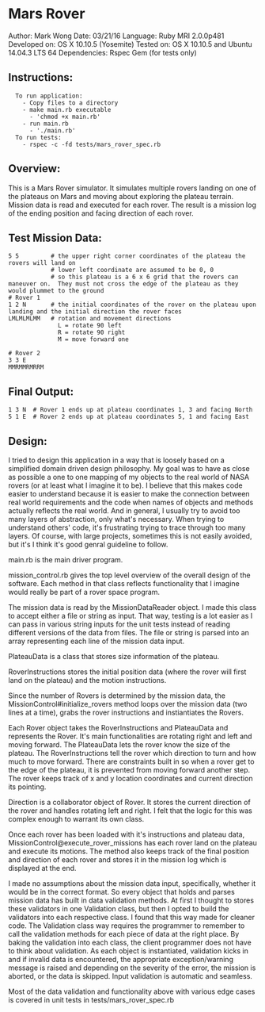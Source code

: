 # Mars Rover

Author: Mark Wong
Date: 03/21/16
Language: Ruby MRI 2.0.0p481
Developed on: OS X 10.10.5 (Yosemite)
Tested on:  OS X 10.10.5 and Ubuntu 14.04.3 LTS 64
Dependencies: Rspec Gem (for tests only)

## Instructions:
```
  To run application:
    - Copy files to a directory
    - make main.rb executable
      - 'chmod +x main.rb'
    - run main.rb
      - './main.rb'
  To run tests:
    - rspec -c -fd tests/mars_rover_spec.rb
```

## Overview:
This is a Mars Rover simulator. It simulates multiple rovers landing on one of the plateaus on Mars and moving about exploring the plateau terrain.  Mission data is read and executed for each rover.  The result is a mission log of the ending position and facing direction of each rover.

## Test Mission Data:
```
5 5         # the upper right corner coordinates of the plateau the rovers will land on
            # lower left coordinate are assumed to be 0, 0
            # so this plateau is a 6 x 6 grid that the rovers can maneuver on.  They must not cross the edge of the plateau as they would plummet to the ground
# Rover 1
1 2 N       # the initial coordinates of the rover on the plateau upon landing and the initial direction the rover faces 
LMLMLMLMM   # rotation and movement directions
              L = rotate 90 left
              R = rotate 90 right
              M = move forward one 

# Rover 2 
3 3 E
MMRMMRMRRM
```

## Final Output:
```
1 3 N  # Rover 1 ends up at plateau coordinates 1, 3 and facing North
5 1 E  # Rover 2 ends up at plateau coordinates 5, 1 and facing East
```


## Design:

I tried to design this application in a way that is loosely based on a simplified domain driven design philosophy.  My goal was to have as close as possible a one to one mapping of my objects to the real world of NASA rovers (or at least what I imagine it to be).  I believe that this makes code easier to understand because it is easier to make the connection between real world requirements and the code when names of objects and methods actually reflects the real world.  And in general, I usually try to avoid too many layers of abstraction, only what's necessary.  When trying to understand others' code, it's frustrating trying to trace through too many layers.  Of course, with large projects, sometimes this is not easily avoided, but it's I think it's good genral guideline to follow.

main.rb is the main driver program.

mission_control.rb gives the top level overview of the overall design of the software. Each method in that class reflects functionality that I imagine would really be part of a rover space program.

The mission data is read by the MissionDataReader object.  I made this class to accept either a file or string as input.  That way, testing is a lot easier as I can pass in various string inputs for the unit tests instead of reading different versions of the data from files. The file or string is parsed into an array representing each line of the mission data input.

PlateauData is a class that stores size information of the plateau. 

RoverInstructions stores the initial position data (where the rover will first land on the plateau) and the motion instructions.

Since the number of Rovers is determined by the mission data, the MissionControl#initialize_rovers method loops over the mission data (two lines at a time), grabs the rover instructions and instiantiates the Rovers.

Each Rover object takes the RoverInstructions and PlateauData and represents the Rover. It's main functionalities are rotating right and left and moving forward.  The PlateauData lets the rover know the size of the plateau.  The RoverInstructions tell the rover which direction to turn and how much to move forward. There are constraints built in so when a rover get to the edge of the plateau, it is prevented from moving forward another step. The rover keeps track of x and y location coordinates and current direction its pointing.

Direction is a collaborator object of Rover.  It stores the current direction of the rover and handles rotating left and right. I felt that the logic for this was complex enough to warrant its own class.

Once each rover has been loaded with it's instructions and plateau data, MissionControl@execute_rover_missions has each rover land on the plateau and execute its motions.  The method also keeps track of the final position and direction of each rover and stores it in the mission log which is displayed at the end.

I made no assumptions about the mission data input, specifically, whether it would be in the correct format.  So every object that holds and parses mission data has built in data validation methods. At first I thought to stores these validators in one Validation class, but then I opted to build the validators into each respective class.  I found that this way made for cleaner code.  The Validation class way requires the programmer to remember to call the validation methods for each piece of data at the right place.  By baking the validation into each class, the client programmer does not have to think about validation.  As each object is instantiated, validation kicks in and if invalid data is encountered, the appropriate exception/warning message is raised and depending on the severity of the error, the mission is aborted, or the data is skipped. Input validation is automatic and seamless. 

Most of the data validation and functionality above with various edge cases is covered in unit tests in tests/mars_rover_spec.rb 
